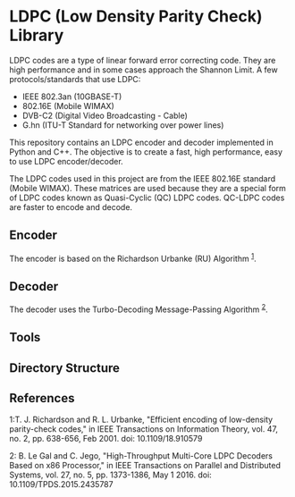# LDPC (Low Density Parity Check) Library

LDPC codes are a type of linear forward error correcting code.  They are high performance and in some cases approach the Shannon Limit.  A few protocols/standards that use LDPC:
  *  IEEE 802.3an (10GBASE-T)
  *  802.16E (Mobile WIMAX)
  *  DVB-C2 (Digital Video Broadcasting - Cable)
  *  G.hn (ITU-T Standard for networking over power lines)

This repository contains an LDPC encoder and decoder implemented in Python and C++.  The objective is to create a fast, high performance, easy to use LDPC encoder/decoder. 

The LDPC codes used in this project are from the IEEE 802.16E standard (Mobile WIMAX).  These matrices are used because they are a special form of LDPC codes known as Quasi-Cyclic (QC) LDPC codes.  QC-LDPC codes are faster to encode and decode.

## Encoder

The encoder is based on the Richardson Urbanke (RU) Algorithm <sup>[1](#footnote1)</sup>.

## Decoder

The decoder uses the Turbo-Decoding Message-Passing Algorithm <sup>[2](#footnote2)</sup>.

## Tools


## Directory Structure

## References

<a name="footnote1">1</a>:T. J. Richardson and R. L. Urbanke, "Efficient encoding of low-density parity-check codes," in IEEE Transactions on Information Theory, vol. 47, no. 2, pp. 638-656, Feb 2001.
doi: 10.1109/18.910579

<a name="footnote2">2</a>: B. Le Gal and C. Jego, "High-Throughput Multi-Core LDPC Decoders Based on x86 Processor," in IEEE Transactions on Parallel and Distributed Systems, vol. 27, no. 5, pp. 1373-1386, May 1 2016.
doi: 10.1109/TPDS.2015.2435787 

